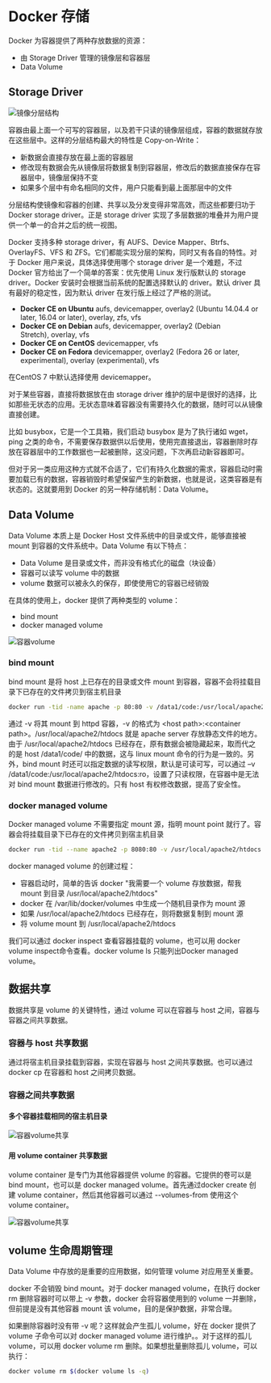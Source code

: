 # Docker 存储

Docker 为容器提供了两种存放数据的资源：

- 由 Storage Driver 管理的镜像层和容器层
- Data Volume

## Storage Driver

![镜像分层结构](https://github.com/findsec-cn/docker/raw/master/imgs/5/docker_image_layer.png)

容器由最上面一个可写的容器层，以及若干只读的镜像层组成，容器的数据就存放在这些层中。这样的分层结构最大的特性是 Copy-on-Write：

- 新数据会直接存放在最上面的容器层
- 修改现有数据会先从镜像层将数据复制到容器层，修改后的数据直接保存在容器层中，镜像层保持不变
- 如果多个层中有命名相同的文件，用户只能看到最上面那层中的文件

分层结构使镜像和容器的创建、共享以及分发变得非常高效，而这些都要归功于 Docker storage driver。正是 storage driver 实现了多层数据的堆叠并为用户提供一个单一的合并之后的统一视图。

Docker 支持多种 storage driver，有 AUFS、Device Mapper、Btrfs、OverlayFS、VFS 和 ZFS。它们都能实现分层的架构，同时又有各自的特性。对于 Docker 用户来说，具体选择使用哪个 storage driver 是一个难题，不过 Docker 官方给出了一个简单的答案：优先使用 Linux 发行版默认的 storage driver。Docker 安装时会根据当前系统的配置选择默认的 driver。默认 driver 具有最好的稳定性，因为默认 driver 在发行版上经过了严格的测试。

- **Docker CE on Ubuntu** aufs, devicemapper, overlay2 (Ubuntu 14.04.4 or later, 16.04 or later), overlay, zfs, vfs
- **Docker CE on Debian** aufs, devicemapper, overlay2 (Debian Stretch), overlay, vfs
- **Docker CE on CentOS** devicemapper, vfs
- **Docker CE on Fedora** devicemapper, overlay2 (Fedora 26 or later, experimental), overlay (experimental), vfs

在CentOS 7 中默认选择使用 devicemapper。

对于某些容器，直接将数据放在由 storage driver 维护的层中是很好的选择，比如那些无状态的应用。无状态意味着容器没有需要持久化的数据，随时可以从镜像直接创建。

比如 busybox，它是一个工具箱，我们启动 busybox 是为了执行诸如 wget，ping 之类的命令，不需要保存数据供以后使用，使用完直接退出，容器删除时存放在容器层中的工作数据也一起被删除，这没问题，下次再启动新容器即可。

但对于另一类应用这种方式就不合适了，它们有持久化数据的需求，容器启动时需要加载已有的数据，容器销毁时希望保留产生的新数据，也就是说，这类容器是有状态的。这就要用到 Docker 的另一种存储机制：Data Volume。

## Data Volume

Data Volume 本质上是 Docker Host 文件系统中的目录或文件，能够直接被 mount 到容器的文件系统中。Data Volume 有以下特点：

- Data Volume 是目录或文件，而非没有格式化的磁盘（块设备）
- 容器可以读写 volume 中的数据
- volume 数据可以被永久的保存，即使使用它的容器已经销毁

在具体的使用上，docker 提供了两种类型的 volume：

- bind mount
- docker managed volume

![容器volume](https://github.com/findsec-cn/docker/raw/master/imgs/5/docker_volume.png)

### bind mount

bind mount 是将 host 上已存在的目录或文件 mount 到容器，容器不会将挂载目录下已存在的文件拷贝到宿主机目录

```bash
docker run -tid -name apache -p 80:80 -v /data1/code:/usr/local/apache2/htdocs httpd
```

通过 -v 将其 mount 到 httpd 容器，-v 的格式为 \<host path\>:\<container path\>。/usr/local/apache2/htdocs 就是 apache server 存放静态文件的地方。由于 /usr/local/apache2/htdocs 已经存在，原有数据会被隐藏起来，取而代之的是 host /data1/code/ 中的数据，这与 linux mount 命令的行为是一致的。另外，bind mount 时还可以指定数据的读写权限，默认是可读可写，可以通过 –v /data1/code:/usr/local/apache2/htdocs:ro，设置了只读权限，在容器中是无法对 bind mount 数据进行修改的。只有 host 有权修改数据，提高了安全性。

### docker managed volume

Docker managed volume 不需要指定 mount 源，指明 mount point 就行了。容器会将挂载目录下已存在的文件拷贝到宿主机目录

```bash
docker run -tid --name apache2 -p 8080:80 -v /usr/local/apache2/htdocs httpd
```

docker managed volume 的创建过程：

- 容器启动时，简单的告诉 docker "我需要一个 volume 存放数据，帮我 mount 到目录 /usr/local/apache2/htdocs"
- docker 在 /var/lib/docker/volumes 中生成一个随机目录作为 mount 源
- 如果 /usr/local/apache2/htdocs 已经存在，则将数据复制到 mount 源
- 将 volume mount 到 /usr/local/apache2/htdocs

我们可以通过 docker inspect 查看容器挂载的 volume，也可以用 docker volume inspect命令查看。docker volume ls 只能列出Docker managed volume。

## 数据共享

数据共享是 volume 的关键特性，通过 volume 可以在容器与 host 之间，容器与容器之间共享数据。

### 容器与 host 共享数据

通过将宿主机目录挂载到容器，实现在容器与 host 之间共享数据。也可以通过 docker cp 在容器和 host 之间拷贝数据。

### 容器之间共享数据

#### 多个容器挂载相同的宿主机目录

![容器volume共享](https://github.com/findsec-cn/docker/raw/master/imgs/5/docker_volume_share_1.png)

#### 用 volume container 共享数据

volume container 是专门为其他容器提供 volume 的容器。它提供的卷可以是 bind mount，也可以是 docker managed volume。首先通过docker create 创建 volume container，然后其他容器可以通过 --volumes-from 使用这个 volume container。

![容器volume共享](https://github.com/findsec-cn/docker/raw/master/imgs/5/docker_volume_share_2.png)

## volume 生命周期管理

Data Volume 中存放的是重要的应用数据，如何管理 volume 对应用至关重要。

docker 不会销毁 bind mount。对于 docker managed volume，在执行 docker rm 删除容器时可以带上 -v 参数，docker 会将容器使用到的 volume 一并删除，但前提是没有其他容器 mount 该 volume，目的是保护数据，非常合理。

如果删除容器时没有带 -v 呢？这样就会产生孤儿 volume，好在 docker 提供了 volume 子命令可以对 docker managed volume 进行维护。。对于这样的孤儿 volume，可以用 docker volume rm 删除。如果想批量删除孤儿 volume，可以执行：

```bash
docker volume rm $(docker volume ls -q)
```
